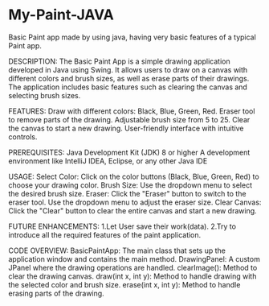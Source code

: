 # My-Paint-JAVA
Basic Paint app made by using java, having very basic features of a typical Paint app.




DESCRIPTION: 
The Basic Paint App is a simple drawing application developed in Java using Swing. It allows users to draw on a canvas with different colors and brush sizes, as well as erase parts of their drawings. The application includes basic features such as clearing the canvas and selecting brush sizes.


FEATURES: 
Draw with different colors: Black, Blue, Green, Red.
Eraser tool to remove parts of the drawing.
Adjustable brush size from 5 to 25.
Clear the canvas to start a new drawing.
User-friendly interface with intuitive controls.


PREREQUISITES: 
Java Development Kit (JDK) 8 or higher
A development environment like IntelliJ IDEA, Eclipse, or any other Java IDE


USAGE: 
Select Color: Click on the color buttons (Black, Blue, Green, Red) to choose your drawing color.
Brush Size: Use the dropdown menu to select the desired brush size.
Eraser: Click the "Eraser" button to switch to the eraser tool. Use the dropdown menu to adjust the eraser size.
Clear Canvas: Click the "Clear" button to clear the entire canvas and start a new drawing.

FUTURE ENHANCEMENTS:
1.Let User save their work(data).
2.Try to introduce all the required features of the paint application.


CODE OVERVIEW:
BasicPaintApp: The main class that sets up the application window and contains the main method.
DrawingPanel: A custom JPanel where the drawing operations are handled.
clearImage(): Method to clear the drawing canvas.
draw(int x, int y): Method to handle drawing with the selected color and brush size.
erase(int x, int y): Method to handle erasing parts of the drawing.
